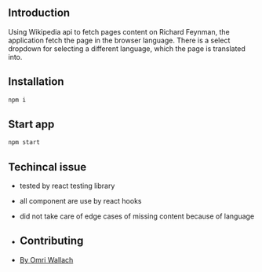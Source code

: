 ## Introduction
Using Wikipedia api to fetch pages content on Richard Feynman, the application fetch the page in the browser language.
There is a select dropdown for selecting a different language, which the page is translated into.
## Installation
```bash
npm i
```
## Start app
```bash
npm start
```
## Techincal issue
* tested by react testing library
* all component are use by react hooks
* did not take care of edge cases of missing content because of language

* ## Contributing

 - [By Omri Wallach](https://www.linkedin.com/in/omri-wallach-19989a113/)
